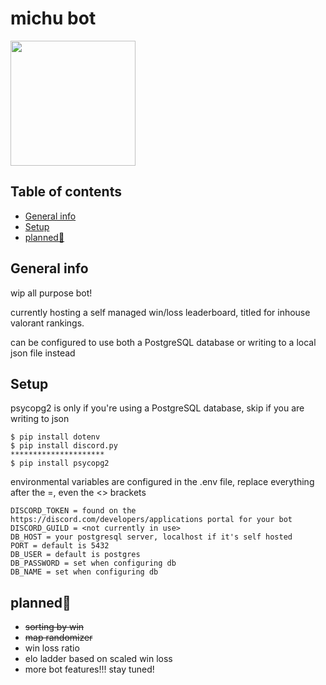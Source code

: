 # michu bot

<img src="https://cdn.discordapp.com/attachments/755958167908909108/756009280234324078/Untitled-1.png"  width="200" height="auto">

## Table of contents
* [General info](#general-info)
* [Setup](#setup)
* [planned🚧](#planned🚧)

## General info
wip all purpose bot!

currently hosting a self managed win/loss leaderboard, titled for inhouse valorant rankings. 

can be configured to use both a PostgreSQL database or writing to a local json file instead

## Setup
psycopg2 is only if you're using a PostgreSQL database, skip if you are writing to json
```
$ pip install dotenv
$ pip install discord.py
*********************
$ pip install psycopg2
```
environmental variables are configured in the .env file,  replace everything after the =, even the <> brackets
```
DISCORD_TOKEN = found on the https://discord.com/developers/applications portal for your bot
DISCORD_GUILD = <not currently in use>
DB_HOST = your postgresql server, localhost if it's self hosted
PORT = default is 5432
DB_USER = default is postgres
DB_PASSWORD = set when configuring db
DB_NAME = set when configuring db
```

## planned🚧
- ~~sorting by win~~
- ~~map randomizer~~
- win loss ratio
- elo ladder based on scaled win loss
- more bot features!!!
stay tuned!
